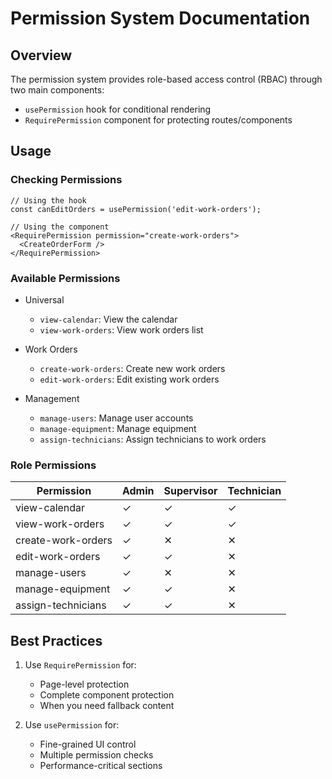 # Permission System Documentation

## Overview

The permission system provides role-based access control (RBAC) through two main components:
- `usePermission` hook for conditional rendering
- `RequirePermission` component for protecting routes/components

## Usage

### Checking Permissions

```tsx
// Using the hook
const canEditOrders = usePermission('edit-work-orders');

// Using the component
<RequirePermission permission="create-work-orders">
  <CreateOrderForm />
</RequirePermission>
```

### Available Permissions

- Universal
  - `view-calendar`: View the calendar
  - `view-work-orders`: View work orders list

- Work Orders
  - `create-work-orders`: Create new work orders
  - `edit-work-orders`: Edit existing work orders

- Management
  - `manage-users`: Manage user accounts
  - `manage-equipment`: Manage equipment
  - `assign-technicians`: Assign technicians to work orders

### Role Permissions

| Permission          | Admin | Supervisor | Technician |
|--------------------|-------|------------|------------|
| view-calendar      | ✓     | ✓          | ✓         |
| view-work-orders   | ✓     | ✓          | ✓         |
| create-work-orders | ✓     | ✕          | ✕         |
| edit-work-orders   | ✓     | ✓          | ✕         |
| manage-users       | ✓     | ✕          | ✕         |
| manage-equipment   | ✓     | ✓          | ✕         |
| assign-technicians | ✓     | ✓          | ✕         |

## Best Practices

1. Use `RequirePermission` for:
   - Page-level protection
   - Complete component protection
   - When you need fallback content

2. Use `usePermission` for:
   - Fine-grained UI control
   - Multiple permission checks
   - Performance-critical sections